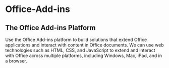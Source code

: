 # Office-Add-ins

## The Office Add-ins Platform

Use the Office Add-ins platform to build solutions that extend Office applications and interact with content in Office documents. We can use web technologies such as HTML, CSS, and JavaScript to extend and interact with Office across multiple platforms, including Windows, Mac, iPad, and in a browser.
